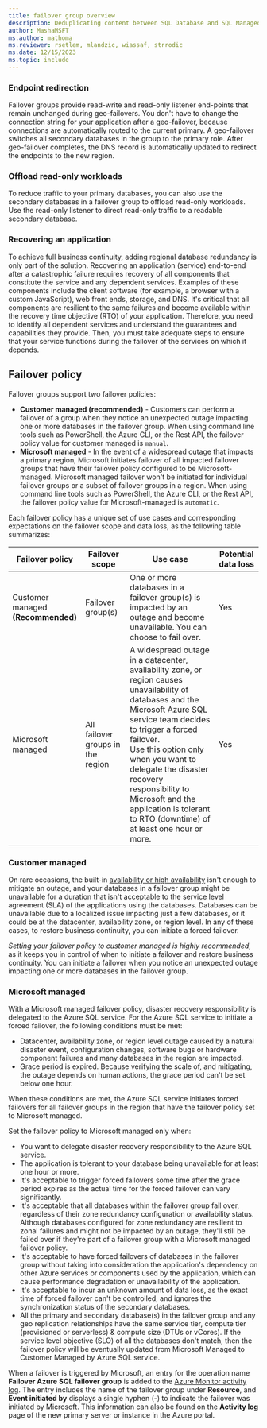 ```yaml
---
title: failover group overview
description: Deduplicating content between SQL Database and SQL Managed Instance, in this case using an include file for an overview of the failover group feature.
author: MashaMSFT
ms.author: mathoma
ms.reviewer: rsetlem, mlandzic, wiassaf, strrodic
ms.date: 12/15/2023
ms.topic: include
---
```


### Endpoint redirection

Failover groups provide read-write and read-only listener end-points that remain unchanged during geo-failovers. You don't have to change the connection string for your application after a geo-failover, because connections are automatically routed to the current primary. A geo-failover switches all secondary databases in the group to the primary role. After geo-failover completes, the DNS record is automatically updated to redirect the endpoints to the new region. 

### Offload read-only workloads

To reduce traffic to your primary databases, you can also use the secondary databases in a failover group to offload read-only workloads. Use the read-only listener to direct read-only traffic to a readable secondary database. 

### Recovering an application

To achieve full business continuity, adding regional database redundancy is only part of the solution. Recovering an application (service) end-to-end after a catastrophic failure requires recovery of all components that constitute the service and any dependent services. Examples of these components include the client software (for example, a browser with a custom JavaScript), web front ends, storage, and DNS. It's critical that all components are resilient to the same failures and become available within the recovery time objective (RTO) of your application. Therefore, you need to identify all dependent services and understand the guarantees and capabilities they provide. Then, you must take adequate steps to ensure that your service functions during the failover of the services on which it depends. 

## Failover policy

Failover groups support two failover policies:

- **Customer managed (recommended)** - Customers can perform a failover of a group when they notice an unexpected outage impacting one or more databases in the failover group. When using command line tools such as PowerShell, the Azure CLI, or the Rest API, the failover policy value for customer managed is `manual`. 
- **Microsoft managed** - In the event of a widespread outage that impacts a primary region, Microsoft initiates failover of all impacted failover groups that have their failover policy configured to be Microsoft-managed. Microsoft managed failover won't be initiated for individual failover groups or a subset of failover groups in a region. When using command line tools such as PowerShell, the Azure CLI, or the Rest API, the failover policy value for Microsoft-managed is `automatic`. 

Each failover policy has a unique set of use cases and corresponding expectations on the failover scope and data loss, as the following table summarizes: 

| Failover policy | Failover scope | Use case | Potential data loss |
| --- | --- | --- | --- |
| Customer managed <br> **(Recommended)** | Failover group(s) | One or more databases in a failover group(s) is impacted by an outage and become unavailable. You can choose to fail over. | Yes |
| Microsoft managed | All failover groups in the region | A widespread outage in a datacenter, availability zone, or region causes unavailability of databases and the Microsoft Azure SQL service team decides to trigger a forced failover. <br> Use this option only when you want to delegate the disaster recovery responsibility to Microsoft and the application is tolerant to RTO (downtime) of at least one hour or more.| Yes |

### Customer managed

On rare occasions, the built-in [availability or high availability](../database/high-availability-sla-local-zone-redundancy.md) isn't enough to mitigate an outage, and your databases in a failover group might be unavailable for a duration that isn't acceptable to the service level agreement (SLA) of the applications using the databases. Databases can be unavailable due to a localized issue impacting just a few databases, or it could be at the datacenter, availability zone, or region level. In any of these cases, to restore business continuity, you can initiate a forced failover.

_Setting your failover policy to customer managed is highly recommended_, as it keeps you in control of when to initiate a failover and restore business continuity. You can initiate a failover when you notice an unexpected outage impacting one or more databases in the failover group.

### Microsoft managed

With a Microsoft managed failover policy, disaster recovery responsibility is delegated to the Azure SQL service. For the Azure SQL service to initiate a forced failover, the following conditions must be met:

- Datacenter, availability zone, or region level outage caused by a natural disaster event, configuration changes, software bugs or hardware component failures and many databases in the region are impacted.  
- Grace period is expired. Because verifying the scale of, and mitigating, the outage depends on human actions, the grace period can't be set below one hour.
  
When these conditions are met, the Azure SQL service initiates forced failovers for all failover groups in the region that have the failover policy set to Microsoft managed. 

Set the failover policy to Microsoft managed only when:

- You want to delegate disaster recovery responsibility to the Azure SQL service. 
- The application is tolerant to your database being unavailable for at least one hour or more.
- It's acceptable to trigger forced failovers some time after the grace period expires as the actual time for the forced failover can vary significantly. 
- It's acceptable that all databases within the failover group fail over, regardless of their zone redundancy configuration or availability status. Although databases configured for zone redundancy are resilient to zonal failures and might not be impacted by an outage, they'll still be failed over if they're part of a failover group with a Microsoft managed failover policy.  
- It's acceptable to have forced failovers of databases in the failover group without taking into consideration the application's dependency on other Azure services or components used by the application, which can cause performance degradation or unavailability of the application.
- It's acceptable to incur an unknown amount of data loss, as the exact time of forced failover can't be controlled, and ignores the synchronization status of the secondary databases.
- All the primary and secondary database(s) in the failover group and any geo replication relationships have the same service tier, compute tier (provisioned or serverless) & compute size (DTUs or vCores). If the service level objective (SLO) of all the databases don't match, then the failover policy will be eventually updated from Microsoft Managed to Customer Managed by Azure SQL service. 

When a failover is triggered by Microsoft, an entry for the operation name **Failover Azure SQL failover group** is added to the [Azure Monitor activity log](/azure/azure-monitor/essentials/activity-log). The entry includes the name of the failover group under **Resource**, and **Event initiated by** displays a single hyphen (-) to indicate the failover was initiated by Microsoft.  This information can also be found on the **Activity log** page of the new primary server or instance in the Azure portal. 
